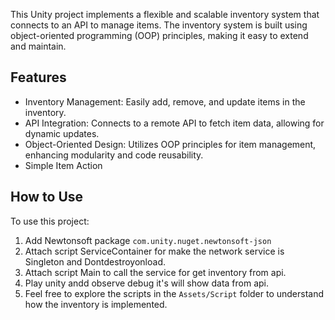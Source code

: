 This Unity project implements a flexible and scalable inventory system that connects to an API to manage items.
The inventory system is built using object-oriented programming (OOP) principles, making it easy to extend and maintain.

## Features

- Inventory Management: Easily add, remove, and update items in the inventory.
- API Integration: Connects to a remote API to fetch item data, allowing for dynamic updates.
- Object-Oriented Design: Utilizes OOP principles for item management, enhancing modularity and code reusability.
- Simple Item Action

## How to Use

To use this project:

1. Add Newtonsoft package `com.unity.nuget.newtonsoft-json`
2. Attach script ServiceContainer for make the network service is Singleton and Dontdestroyonload.
3. Attach script Main to call the service for get inventory from api.
4. Play unity andd observe debug it's will show data from api.
5. Feel free to explore the scripts in the `Assets/Script` folder to understand how the inventory is implemented.
